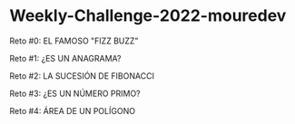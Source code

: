 # Weekly-Challenge-2022-mouredev

Reto #0: EL FAMOSO "FIZZ BUZZ”

Reto #1: ¿ES UN ANAGRAMA?

Reto #2: LA SUCESIÓN DE FIBONACCI

Reto #3: ¿ES UN NÚMERO PRIMO?

Reto #4: ÁREA DE UN POLÍGONO
